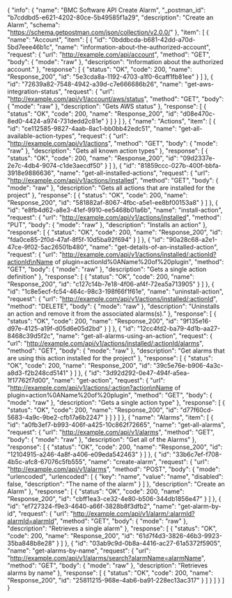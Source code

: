 {
  "info": {
    "name": "BMC Software API Create Alarm",
    "_postman_id": "b7cddbd5-e621-4202-80ce-5b49585f1a29",
    "description": "Create an Alarm",
    "schema": "https://schema.getpostman.com/json/collection/v2.0.0/"
  },
  "item": [
    {
      "name": "Account",
      "item": [
        {
          "id": "0bddbcda-b681-42dd-a70d-5bd7eee46b1c",
          "name": "information-about-the-authorized-account",
          "request": {
            "url": "http://example.com/api/account",
            "method": "GET",
            "body": {
              "mode": "raw"
            },
            "description": "Information about the authorized account."
          },
          "response": [
            {
              "status": "OK",
              "code": 200,
              "name": "Response_200",
              "id": "5e3cda8a-1192-4703-a1f0-6caff1fb81ee"
            }
          ]
        },
        {
          "id": "72639a82-7548-4942-a39d-c7e666686b26",
          "name": "get-aws-integration-status",
          "request": {
            "url": "http://example.com/api/v1/account/aws/status",
            "method": "GET",
            "body": {
              "mode": "raw"
            },
            "description": "Gets AWS status"
          },
          "response": [
            {
              "status": "OK",
              "code": 200,
              "name": "Response_200",
              "id": "d08e470c-8ed0-4424-a974-731dedd2c81e"
            }
          ]
        }
      ]
    },
    {
      "name": "Actions",
      "item": [
        {
          "id": "ce112585-9827-4aab-8ac1-bb0bb42edc51",
          "name": "get-all-available-action-types",
          "request": {
            "url": "http://example.com/api/v1/actions",
            "method": "GET",
            "body": {
              "mode": "raw"
            },
            "description": "Gets all known action types"
          },
          "response": [
            {
              "status": "OK",
              "code": 200,
              "name": "Response_200",
              "id": "09d2337e-2e7c-4db4-9074-c1de3aecdf50"
            }
          ]
        },
        {
          "id": "81859ccc-027b-400f-bbfa-3918e9886636",
          "name": "get-all-installed-actions",
          "request": {
            "url": "http://example.com/api/v1/actions/installed",
            "method": "GET",
            "body": {
              "mode": "raw"
            },
            "description": "Gets all actions that are installed for the project"
          },
          "response": [
            {
              "status": "OK",
              "code": 200,
              "name": "Response_200",
              "id": "581882af-8067-4fbc-a5e1-ee8bf00153a8"
            }
          ]
        },
        {
          "id": "e8fb4d62-a8e3-41ef-9910-ee5468b01a6b",
          "name": "install-action",
          "request": {
            "url": "http://example.com/api/v1/actions/installed",
            "method": "PUT",
            "body": {
              "mode": "raw"
            },
            "description": "Installs an action"
          },
          "response": [
            {
              "status": "OK",
              "code": 200,
              "name": "Response_200",
              "id": "fda0ce85-2f0d-47af-8f5f-10d5ba92f694"
            }
          ]
        },
        {
          "id": "90a28c68-a2e1-47ce-9f02-5ac26501b480",
          "name": "get-details-of-an-installed-action",
          "request": {
            "url": "http://example.com/api/v1/actions/installed/:actionId?actionId\nName of plugin=actionId%0AName%20of%20plugin",
            "method": "GET",
            "body": {
              "mode": "raw"
            },
            "description": "Gets a single action definition"
          },
          "response": [
            {
              "status": "OK",
              "code": 200,
              "name": "Response_200",
              "id": "c127c14b-7e18-4f06-af4f-72ea5a713905"
            }
          ]
        },
        {
          "id": "1c8e5ecf-fc54-464c-98c3-198f66f1f61e",
          "name": "uninstall-action",
          "request": {
            "url": "http://example.com/api/v1/actions/installed/:actionId",
            "method": "DELETE",
            "body": {
              "mode": "raw"
            },
            "description": "Uninstalls an action and remove it from the associated alarms(s)."
          },
          "response": [
            {
              "status": "OK",
              "code": 200,
              "name": "Response_200",
              "id": "9f135e16-d97e-4125-a19f-d05d6e05d2bd"
            }
          ]
        },
        {
          "id": "12cc4fd2-ba79-4d1b-aa27-8468c39d5f2c",
          "name": "get-all-alarms-using-an-action",
          "request": {
            "url": "http://example.com/api/v1/actions/installed/:actionId/alarms",
            "method": "GET",
            "body": {
              "mode": "raw"
            },
            "description": "Get alarms that are using this action installed for the project"
          },
          "response": [
            {
              "status": "OK",
              "code": 200,
              "name": "Response_200",
              "id": "39c5e76e-b906-4a3c-a8d3-f2b248cd5141"
            }
          ]
        },
        {
          "id": "3d92d292-0e47-494f-a5ea-1f17762f7d00",
          "name": "get-action",
          "request": {
            "url": "http://example.com/api/v1/actions/:action?action\nName of plugin=action%0AName%20of%20plugin",
            "method": "GET",
            "body": {
              "mode": "raw"
            },
            "description": "Gets a single action type"
          },
          "response": [
            {
              "status": "OK",
              "code": 200,
              "name": "Response_200",
              "id": "d77f60cd-5683-4a9c-9be2-cfb17a6b2247"
            }
          ]
        }
      ]
    },
    {
      "name": "Alarms",
      "item": [
        {
          "id": "a0fb3ef7-b993-406f-a425-10c862f72665",
          "name": "get-all-alarms",
          "request": {
            "url": "http://example.com/api/v1/alarms",
            "method": "GET",
            "body": {
              "mode": "raw"
            },
            "description": "Get all of the Alarms"
          },
          "response": [
            {
              "status": "OK",
              "code": 200,
              "name": "Response_200",
              "id": "12104915-a246-4a8f-a406-e09eda542463"
            }
          ]
        },
        {
          "id": "33b6c7ef-f708-4b5c-afc8-67076c5fb555",
          "name": "create-alarm",
          "request": {
            "url": "http://example.com/api/v1/alarms",
            "method": "POST",
            "body": {
              "mode": "urlencoded",
              "urlencoded": [
                {
                  "key": "name",
                  "value": "name",
                  "disabled": false,
                  "description": "The name of the alarm"
                }
              ]
            },
            "description": "Create an Alarm"
          },
          "response": [
            {
              "status": "OK",
              "code": 200,
              "name": "Response_200",
              "id": "cbff1ea3-ce32-4e80-b506-344db1856e47"
            }
          ]
        },
        {
          "id": "ef727324-f9e3-4640-a66f-3828b8f3dfb2",
          "name": "get-alarm-by-id",
          "request": {
            "url": "http://example.com/api/v1/alarm/:alarmId?alarmId=alarmId",
            "method": "GET",
            "body": {
              "mode": "raw"
            },
            "description": "Retrieves a single alarm"
          },
          "response": [
            {
              "status": "OK",
              "code": 200,
              "name": "Response_200",
              "id": "61d7f4d3-3826-46b3-9923-35ba848b8e28"
            }
          ]
        },
        {
          "id": "03ab9c9d-0b8a-4416-ac27-61a5372f5905",
          "name": "get-alarms-by-name",
          "request": {
            "url": "http://example.com/api/v1/alarms/search?alarmName=alarmName",
            "method": "GET",
            "body": {
              "mode": "raw"
            },
            "description": "Retrieves alarms by name"
          },
          "response": [
            {
              "status": "OK",
              "code": 200,
              "name": "Response_200",
              "id": "25811215-968e-4ab6-ba91-228ec13ac317"
            }
          ]
        }
      ]
    }
  ]
}